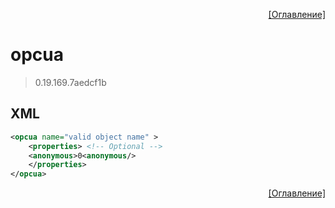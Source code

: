 <p align='right'><a href='index.html'>[Оглавление]</a></p>

# opcua
> 0.19.169.7aedcf1b
## XML
````xml
<opcua name="valid object name" >
	<properties> <!-- Optional -->
	<anonymous>0<anonymous/>
	</properties>
</opcua>
````

<p align='right'><a href='index.html'>[Оглавление]</a></p>

